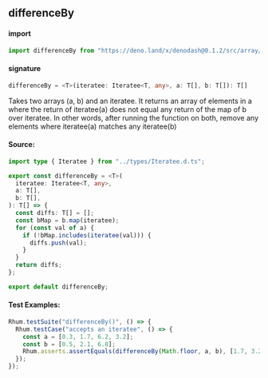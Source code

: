 
## differenceBy

#### import
```typescript
import differenceBy from "https://deno.land/x/denodash@0.1.2/src/array/differenceBy.ts"
```

#### signature
```typescript
differenceBy = <T>(iteratee: Iteratee<T, any>, a: T[], b: T[]): T[]
```

Takes two arrays (a, b) and an iteratee. It returns an array of elements in a where the return of iteratee(a) does not equal any return of the map of b over iteratee. In other words, after running the function on both, remove any elements where iteratee(a) matches any iteratee(b)

#### Source:

```typescript
import type { Iteratee } from "../types/Iteratee.d.ts";

export const differenceBy = <T>(
  iteratee: Iteratee<T, any>,
  a: T[],
  b: T[],
): T[] => {
  const diffs: T[] = [];
  const bMap = b.map(iteratee);
  for (const val of a) {
    if (!bMap.includes(iteratee(val))) {
      diffs.push(val);
    }
  }
  return diffs;
};

export default differenceBy;

```

#### Test Examples: 

```typescript
Rhum.testSuite("differenceBy()", () => {
  Rhum.testCase("accepts an iteratee", () => {
    const a = [0.3, 1.7, 6.2, 3.2];
    const b = [0.5, 2.1, 6.8];
    Rhum.asserts.assertEquals(differenceBy(Math.floor, a, b), [1.7, 3.2]);
  });
});
```

  